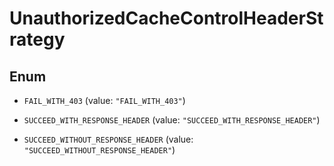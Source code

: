 

# UnauthorizedCacheControlHeaderStrategy

## Enum


* `FAIL_WITH_403` (value: `"FAIL_WITH_403"`)

* `SUCCEED_WITH_RESPONSE_HEADER` (value: `"SUCCEED_WITH_RESPONSE_HEADER"`)

* `SUCCEED_WITHOUT_RESPONSE_HEADER` (value: `"SUCCEED_WITHOUT_RESPONSE_HEADER"`)



